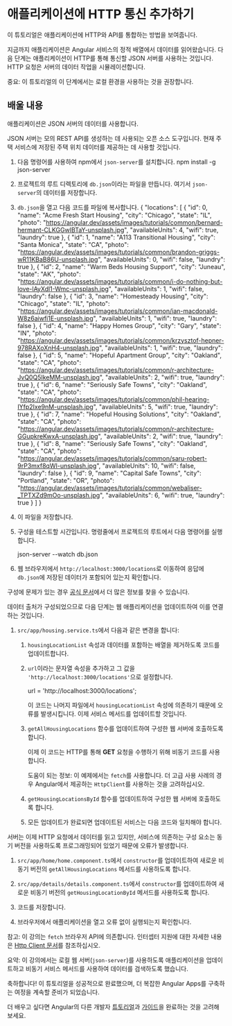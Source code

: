 # 애플리케이션에 HTTP 통신 추가하기

이 튜토리얼은 애플리케이션에 HTTP와 API를 통합하는 방법을 보여줍니다.

지금까지 애플리케이션은 Angular 서비스의 정적 배열에서 데이터를 읽어왔습니다. 다음 단계는 애플리케이션이 HTTP를 통해 통신할 JSON 서버를 사용하는 것입니다. HTTP 요청은 서버의 데이터 작업을 시뮬레이션합니다.

<docs-video src="https://www.youtube.com/embed/5K10oYJ5Y-E?si=TiuNKx_teR9baO7k"/>

중요: 이 튜토리얼의 이 단계에서는 로컬 환경을 사용하는 것을 권장합니다.

## 배울 내용

애플리케이션은 JSON 서버의 데이터를 사용합니다.

<docs-workflow>

<docs-step title="JSON 서버 구성하기">
JSON 서버는 모의 REST API를 생성하는 데 사용되는 오픈 소스 도구입니다. 현재 주택 서비스에 저장된 주택 위치 데이터를 제공하는 데 사용할 것입니다.

1. 다음 명령어를 사용하여 npm에서 `json-server`를 설치합니다.
    <docs-code language="bash">
        npm install -g json-server
    </docs-code>

1. 프로젝트의 루트 디렉토리에 `db.json`이라는 파일을 만듭니다. 여기서 `json-server`의 데이터를 저장합니다.

1. `db.json`을 열고 다음 코드를 파일에 복사합니다.
    <docs-code language="json">
        {
            "locations": [
                {
                    "id": 0,
                    "name": "Acme Fresh Start Housing",
                    "city": "Chicago",
                    "state": "IL",
                    "photo": "https://angular.dev/assets/images/tutorials/common/bernard-hermant-CLKGGwIBTaY-unsplash.jpg",
                    "availableUnits": 4,
                    "wifi": true,
                    "laundry": true
                },
                {
                    "id": 1,
                    "name": "A113 Transitional Housing",
                    "city": "Santa Monica",
                    "state": "CA",
                    "photo": "https://angular.dev/assets/images/tutorials/common/brandon-griggs-wR11KBaB86U-unsplash.jpg",
                    "availableUnits": 0,
                    "wifi": false,
                    "laundry": true
                },
                {
                    "id": 2,
                    "name": "Warm Beds Housing Support",
                    "city": "Juneau",
                    "state": "AK",
                    "photo": "https://angular.dev/assets/images/tutorials/common/i-do-nothing-but-love-lAyXdl1-Wmc-unsplash.jpg",
                    "availableUnits": 1,
                    "wifi": false,
                    "laundry": false
                },
                {
                    "id": 3,
                    "name": "Homesteady Housing",
                    "city": "Chicago",
                    "state": "IL",
                    "photo": "https://angular.dev/assets/images/tutorials/common/ian-macdonald-W8z6aiwfi1E-unsplash.jpg",
                    "availableUnits": 1,
                    "wifi": true,
                    "laundry": false
                },
                {
                    "id": 4,
                    "name": "Happy Homes Group",
                    "city": "Gary",
                    "state": "IN",
                    "photo": "https://angular.dev/assets/images/tutorials/common/krzysztof-hepner-978RAXoXnH4-unsplash.jpg",
                    "availableUnits": 1,
                    "wifi": true,
                    "laundry": false
                },
                {
                    "id": 5,
                    "name": "Hopeful Apartment Group",
                    "city": "Oakland",
                    "state": "CA",
                    "photo": "https://angular.dev/assets/images/tutorials/common/r-architecture-JvQ0Q5IkeMM-unsplash.jpg",
                    "availableUnits": 2,
                    "wifi": true,
                    "laundry": true
                },
                {
                    "id": 6,
                    "name": "Seriously Safe Towns",
                    "city": "Oakland",
                    "state": "CA",
                    "photo": "https://angular.dev/assets/images/tutorials/common/phil-hearing-IYfp2Ixe9nM-unsplash.jpg",
                    "availableUnits": 5,
                    "wifi": true,
                    "laundry": true
                },
                {
                    "id": 7,
                    "name": "Hopeful Housing Solutions",
                    "city": "Oakland",
                    "state": "CA",
                    "photo": "https://angular.dev/assets/images/tutorials/common/r-architecture-GGupkreKwxA-unsplash.jpg",
                    "availableUnits": 2,
                    "wifi": true,
                    "laundry": true
                },
                {
                    "id": 8,
                    "name": "Seriously Safe Towns",
                    "city": "Oakland",
                    "state": "CA",
                    "photo": "https://angular.dev/assets/images/tutorials/common/saru-robert-9rP3mxf8qWI-unsplash.jpg",
                    "availableUnits": 10,
                    "wifi": false,
                    "laundry": false
                },
                {
                    "id": 9,
                    "name": "Capital Safe Towns",
                    "city": "Portland",
                    "state": "OR",
                    "photo": "https://angular.dev/assets/images/tutorials/common/webaliser-_TPTXZd9mOo-unsplash.jpg",
                    "availableUnits": 6,
                    "wifi": true,
                    "laundry": true
                }
            ]
        }
    </docs-code>

1. 이 파일을 저장합니다.

1. 구성을 테스트할 시간입니다. 명령줄에서 프로젝트의 루트에서 다음 명령어를 실행합니다.

    <docs-code language="bash">
        json-server --watch db.json
    </docs-code>

1. 웹 브라우저에서 `http://localhost:3000/locations`로 이동하여 응답에 `db.json`에 저장된 데이터가 포함되어 있는지 확인합니다.

구성에 문제가 있는 경우 [공식 문서](https://www.npmjs.com/package/json-server)에서 더 많은 정보를 찾을 수 있습니다.
</docs-step>

<docs-step title="로컬 배열 대신 웹 서버를 사용하도록 서비스 업데이트하기">
데이터 출처가 구성되었으므로 다음 단계는 웹 애플리케이션을 업데이트하여 이를 연결하는 것입니다.

1. `src/app/housing.service.ts`에서 다음과 같은 변경을 합니다:

    1. `housingLocationList` 속성과 데이터를 포함하는 배열을 제거하도록 코드를 업데이트합니다.

    1. `url`이라는 문자열 속성을 추가하고 그 값을 `'http://localhost:3000/locations'`으로 설정합니다.

        <docs-code language="javascript">
        url = 'http://localhost:3000/locations';
        </docs-code>

        이 코드는 나머지 파일에서 `housingLocationList` 속성에 의존하기 때문에 오류를 발생시킵니다. 이제 서비스 메서드를 업데이트할 것입니다.

    1. `getAllHousingLocations` 함수를 업데이트하여 구성한 웹 서버에 호출하도록 합니다.

        <docs-code header="" path="adev/src/content/tutorials/first-app/steps/14-http/src-final/app/housing.service.ts" visibleLines="[10,13]"/>

        이제 이 코드는 HTTP를 통해 **GET** 요청을 수행하기 위해 비동기 코드를 사용합니다.

        도움이 되는 정보: 이 예제에서는 `fetch`를 사용합니다. 더 고급 사용 사례의 경우 Angular에서 제공하는 `HttpClient`를 사용하는 것을 고려하십시오.

    1. `getHousingLocationsById` 함수를 업데이트하여 구성한 웹 서버에 호출하도록 합니다.

        <docs-code header="" path="adev/src/content/tutorials/first-app/steps/14-http/src-final/app/housing.service.ts" visibleLines="[15,18]"/>

    1. 모든 업데이트가 완료되면 업데이트된 서비스는 다음 코드와 일치해야 합니다.

        <docs-code header="housing.service.ts의 최종 버전" path="adev/src/content/tutorials/first-app/steps/14-http/src-final/app/housing.service.ts" visibleLines="[1,24]" />

</docs-step>

<docs-step title="주택 서비스에 비동기 호출을 사용하도록 구성 요소 업데이트하기">
서버는 이제 HTTP 요청에서 데이터를 읽고 있지만, 서비스에 의존하는 구성 요소는 동기 버전을 사용하도록 프로그래밍되어 있었기 때문에 오류가 발생합니다.

1. `src/app/home/home.component.ts`에서 `constructor`를 업데이트하여 새로운 비동기 버전의 `getAllHousingLocations` 메서드를 사용하도록 합니다.

    <docs-code header="" path="adev/src/content/tutorials/first-app/steps/14-http/src-final/app/home/home.component.ts" visibleLines="[32,37]"/>

1. `src/app/details/details.component.ts`에서 `constructor`를 업데이트하여 새로운 비동기 버전의 `getHousingLocationById` 메서드를 사용하도록 합니다.

    <docs-code header="" path="adev/src/content/tutorials/first-app/steps/14-http/src-final/app/details/details.component.ts" visibleLines="[61,66]"/>

1. 코드를 저장합니다.

1. 브라우저에서 애플리케이션을 열고 오류 없이 실행되는지 확인합니다.
</docs-step>

</docs-workflow>

참고: 이 강의는 `fetch` 브라우저 API에 의존합니다. 인터셉터 지원에 대한 자세한 내용은 [Http Client 문서](/guide/http)를 참조하십시오.

요약: 이 강의에서는 로컬 웹 서버(`json-server`)를 사용하도록 애플리케이션을 업데이트하고 비동기 서비스 메서드를 사용하여 데이터를 검색하도록 했습니다.

축하합니다! 이 튜토리얼을 성공적으로 완료했으며, 더 복잡한 Angular Apps를 구축하는 여정을 계속할 준비가 되었습니다.

더 배우고 싶다면 Angular의 다른 개발자 [튜토리얼](tutorials)과 [가이드](overview)을 완료하는 것을 고려해 보세요.